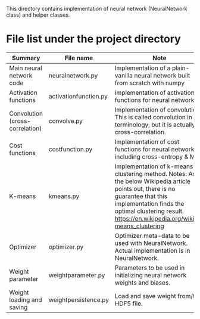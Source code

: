 This directory contains implementation of neural network (NeuralNetwork class) and helper classes.

# File list under the project directory

| Summary| File name | Note |
|---|---|---|
| Main neural network code| neuralnetwork.py | Implementation of a plain-vanilla neural network built from scratch with numpy | |
| Activation functions| activationfunction.py | Implementation of activation functions for neural network |
| Convolution (cross-correlation) | convolve.py | Implementation of convolution. This is called convolution in ML terminology, but it is actually cross-correlation. |
| Cost functions | costfunction.py | Implementation of cost functions for neural network including cross-entropy & MSE |
| K-means | kmeans.py | Implementation of k-means clustering method. Notes: As the below Wikipedia article points out, there is no guarantee that this implementation finds the optimal clustering result. https://en.wikipedia.org/wiki/K-means_clustering |
| Optimizer | optimizer.py | Optimizer meta-data to be used with NeuralNetwork. Actual implementation is in NeuralNetwork. |
| Weight parameter | weightparameter.py | Parameters to be used in initializing neural network weights and biases. |
| Weight loading and saving | weightpersistence.py | Load and save weight from/to a HDF5 file. |

